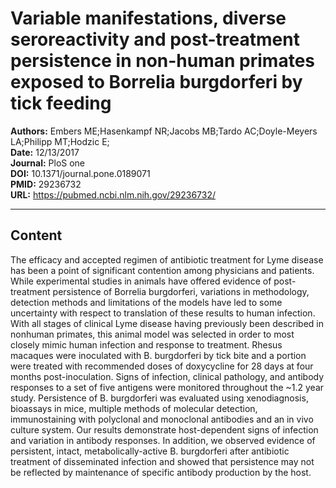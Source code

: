 # Variable manifestations, diverse seroreactivity and post-treatment persistence in non-human primates exposed to Borrelia burgdorferi by tick feeding

**Authors:** Embers ME;Hasenkampf NR;Jacobs MB;Tardo AC;Doyle-Meyers LA;Philipp MT;Hodzic E;  
**Date:** 12/13/2017  
**Journal:** PloS one  
**DOI:** 10.1371/journal.pone.0189071  
**PMID:** 29236732  
**URL:** https://pubmed.ncbi.nlm.nih.gov/29236732/

---

## Content

The efficacy and accepted regimen of antibiotic treatment for Lyme disease has been a point of significant contention among physicians and patients. While experimental studies in animals have offered evidence of post-treatment persistence of Borrelia burgdorferi, variations in methodology, detection methods and limitations of the models have led to some uncertainty with respect to translation of these results to human infection. With all stages of clinical Lyme disease having previously been described in nonhuman primates, this animal model was selected in order to most closely mimic human infection and response to treatment. Rhesus macaques were inoculated with B. burgdorferi by tick bite and a portion were treated with recommended doses of doxycycline for 28 days at four months post-inoculation. Signs of infection, clinical pathology, and antibody responses to a set of five antigens were monitored throughout the ~1.2 year study. Persistence of B. burgdorferi was evaluated using xenodiagnosis, bioassays in mice, multiple methods of molecular detection, immunostaining with polyclonal and monoclonal antibodies and an in vivo culture system. Our results demonstrate host-dependent signs of infection and variation in antibody responses. In addition, we observed evidence of persistent, intact, metabolically-active B. burgdorferi after antibiotic treatment of disseminated infection and showed that persistence may not be reflected by maintenance of specific antibody production by the host.
